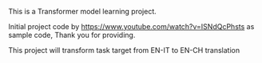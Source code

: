 This is a Transformer model learning project.

Initial project code by https://www.youtube.com/watch?v=ISNdQcPhsts as sample code, Thank you for providing.

This project will transform task target from EN-IT to EN-CH translation
